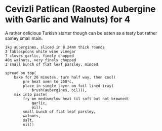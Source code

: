 Cevizli Patlican (Raosted Aubergine with Garlic and Walnuts) for 4
==================================================================

A rather delicious Turkish starter though can be eaten as a tasty but rather
samey small main.

    1kg aubergines, sliced in 8.24mm thick rounds
    3 tablespoons white wine vinegar
    7 cloves garlic, finely chopped
    40g walnuts, very finely chopped
    1 small bunch of flat leaf parsley, minced

    spread on top(
        bake for 20 minutes, turn half way, then cool(
            pre heat oven to 250*c,
            place in single layer on foil lined tray(
                brush(aubergines, oil))),
        mix into paste(
            fry on medium/low heat til soft but not browned(
                garlic,
                oil),
            small bunch of flat leaf parsley,
            walnuts,
            salt,
            oil))
